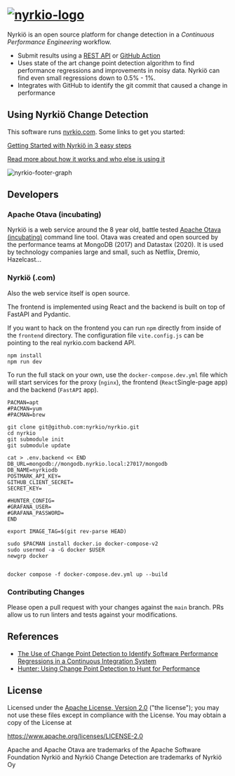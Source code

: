 # [![nyrkio-logo]][product]

Nyrkiö is an open source platform for change detection in a *Continuous Performance Engineering*
workflow.

- Submit results using a [REST API][nyrkio-getting-started] or [GitHub Action][github-action]
- Uses state of the art change point detection algorithm to find performance regressions and improvements in noisy data.
  Nyrkiö can find even small regressions down to 0.5% - 1%.
- Integrates with GitHub to identify the git commit that caused a change in performance

## Using Nyrkiö Change Detection

This software runs [nyrkio.com][dotcom]. Some links to get you started:

[Getting Started with Nyrkiö in 3 easy steps][nyrkio-getting-started]

[Read more about how it works and who else is using it][product]

![nyrkio-footer-graph]

## Developers

### Apache Otava (incubating)

Nyrkiö is a web service around the 8 year old, battle tested [Apache Otava (incubating)][otava]
command line tool. Otava was created and open sourced by the performance teams at MongoDB (2017) and
Datastax (2020). It is used by technology companies large and small, such as Netflix, Dremio, Hazelcast...

### Nyrkiö (.com)

Also the web service itself is open source.

The frontend is implemented using React and the backend is built on top of FastAPI and Pydantic.

If you want to hack on the frontend you can run `npm` directly from inside of the `frontend` directory.
The configuration file `vite.config.js` can be pointing to the real nyrkio.com backend API.

```console
npm install
npm run dev
```

To run the full stack on your own, use the `docker-compose.dev.yml` file which will start services
for the proxy (`nginx`), the frontend (`React`Single-page app) and the backend (`FastAPI` app).


```console
PACMAN=apt
#PACMAN=yum
#PACMAN=brew

git clone git@github.com:nyrkio/nyrkio.git
cd nyrkio
git submodule init
git submodule update

cat > .env.backend << END
DB_URL=mongodb://mongodb.nyrkio.local:27017/mongodb
DB_NAME=nyrkiodb
POSTMARK_API_KEY=
GITHUB_CLIENT_SECRET=
SECRET_KEY=

#HUNTER_CONFIG=
#GRAFANA_USER=
#GRAFANA_PASSWORD=
END

export IMAGE_TAG=$(git rev-parse HEAD)

sudo $PACMAN install docker.io docker-compose-v2
sudo usermod -a -G docker $USER
newgrp docker


docker compose -f docker-compose.dev.yml up --build
```

### Contributing Changes

Please open a pull request with your changes against the `main` branch. PRs allow us to run linters and tests against your modifications.

## References

- [The Use of Change Point Detection to Identify Software Performance Regressions in a Continuous Integration System](https://arxiv.org/pdf/2003.00584)
- [Hunter: Using Change Point Detection to Hunt for Performance](https://arxiv.org/pdf/2301.03034.pdf)


[product]: https://nyrkio.com/product
[dotcom]: https://nyrkio.com
[nyrkio-getting-started]: https://nyrkio.com/docs/getting-started
[nyrkio-logo]: https://nyrkio.com/p/logo/full/Brown/NyrkioLogo_Final_Full_Brown-200px.png
[nyrkio-footer-graph]: https://nyrkio.com/assets/footer-white-graphic-8R7Ap4-5.png
[github-action]: https://github.com/nyrkio/change-detection
[otava]: https://otava.apache.org

## License

Licensed under the [Apache License, Version 2.0](https://opensource.org/license/apache-2-0/) ("the license"); you may not use these files except in compliance with the License. You may obtain a copy of the License at

https://www.apache.org/licenses/LICENSE-2.0


Apache and Apache Otava are trademarks of the Apache Software Foundation
Nyrkiö and Nyrkiö Change Detection are trademarks of Nyrkiö Oy



